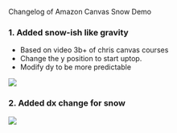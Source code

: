 Changelog of Amazon Canvas Snow Demo

### 1. Added snow-ish like gravity

- Based on video 3b+ of chris canvas courses
- Change the y position to start uptop.
- Modify dy to be more predictable

![](https://i.imgur.com/bvDIAGB.gif)

### 2. Added dx change for snow

![](https://i.imgur.com/xNuo7hu.gif)
